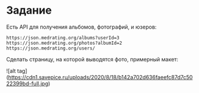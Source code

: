 # Задание

Есть API для получения альбомов, фотографий, и юзеров:

    https://json.medrating.org/albums?userId=3
    https://json.medrating.org/photos?albumId=2
    https://json.medrating.org/users/

Сделать страницу, на которой выводятся фото, примерный макет:

![alt tag] (https://cdn1.savepice.ru/uploads/2020/8/18/b142a702d636faeefc87d7c5022399bd-full.jpg)



